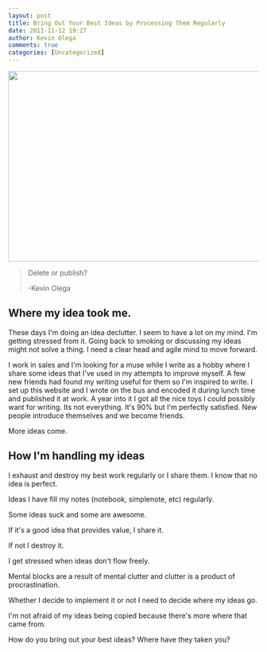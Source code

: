 ```yaml
---
layout: post
title: Bring Out Your Best Ideas by Processing Them Regularly
date: 2011-11-12 19:27
author: Kevin Olega
comments: true
categories: [Uncategorized]
---
```

<a href="http://minimalchanges.com/bring-out-your-best-ideas-by-processing-them-regularly/desktop-ideas/" rel="attachment wp-att-1310"><img class="aligncenter size-large wp-image-1310" title="Desktop Ideas" src="http://minimalchanges.com/blog/wp-content/uploads/2011/11/Desktop-Ideas-1024x614.png" alt="" width="640" height="383" /></a>
<blockquote>Delete or publish?

-Kevin Olega</blockquote>

<h2>Where my idea took me.</h2>
These days I'm doing an idea declutter. I seem to have a lot on my mind. I'm getting stressed from it. Going back to smoking or discussing my ideas might not solve a thing. I need a clear head and agile mind to move forward.

I work in sales and I'm looking for a muse while I write as a hobby where I share some ideas that I've used in my attempts to improve myself. A few new friends had found my writing useful for them so I'm inspired to write. I set up this website and I wrote on the bus and encoded it during lunch time and published it at work. A year into it I got all the nice toys I could possibly want for writing. Its not everything. It's 90% but I'm perfectly satisfied. New people introduce themselves and we become friends.

More ideas come.
<h2>How I'm handling my ideas</h2>
I exhaust and destroy my best work regularly or I share them. I know that no idea is perfect.

Ideas I have fill my notes (notebook, simplenote, etc) regularly.

Some ideas suck and some are awesome.

If it's a good idea that provides value, I share it.

If not I destroy it.

I get stressed when ideas don't flow freely.

Mental blocks are a result of mental clutter and clutter is a product of procrastination.

Whether I decide to implement it or not I need to decide where my ideas go.

I'm not afraid of my ideas being copied because there's more where that came from.

How do you bring out your best ideas? Where have they taken you?

